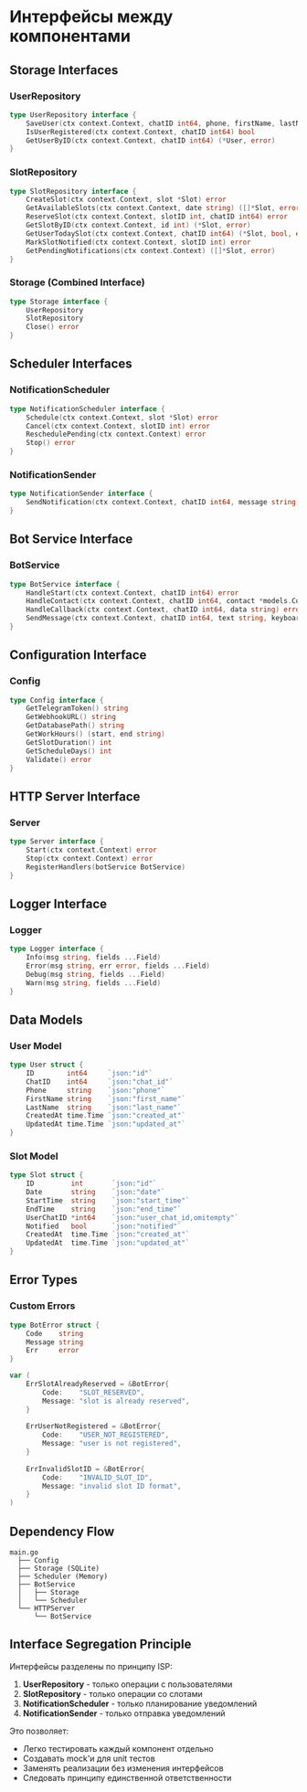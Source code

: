 # Интерфейсы между компонентами

## Storage Interfaces

### UserRepository
```go
type UserRepository interface {
    SaveUser(ctx context.Context, chatID int64, phone, firstName, lastName string) error
    IsUserRegistered(ctx context.Context, chatID int64) bool
    GetUserByID(ctx context.Context, chatID int64) (*User, error)
}
```

### SlotRepository  
```go
type SlotRepository interface {
    CreateSlot(ctx context.Context, slot *Slot) error
    GetAvailableSlots(ctx context.Context, date string) ([]*Slot, error)
    ReserveSlot(ctx context.Context, slotID int, chatID int64) error
    GetSlotByID(ctx context.Context, id int) (*Slot, error)
    GetUserTodaySlot(ctx context.Context, chatID int64) (*Slot, bool, error)
    MarkSlotNotified(ctx context.Context, slotID int) error
    GetPendingNotifications(ctx context.Context) ([]*Slot, error)
}
```

### Storage (Combined Interface)
```go
type Storage interface {
    UserRepository
    SlotRepository
    Close() error
}
```

## Scheduler Interfaces

### NotificationScheduler
```go
type NotificationScheduler interface {
    Schedule(ctx context.Context, slot *Slot) error
    Cancel(ctx context.Context, slotID int) error
    ReschedulePending(ctx context.Context) error
    Stop() error
}
```

### NotificationSender
```go
type NotificationSender interface {
    SendNotification(ctx context.Context, chatID int64, message string) error
}
```

## Bot Service Interface

### BotService
```go
type BotService interface {
    HandleStart(ctx context.Context, chatID int64) error
    HandleContact(ctx context.Context, chatID int64, contact *models.Contact) error
    HandleCallback(ctx context.Context, chatID int64, data string) error
    SendMessage(ctx context.Context, chatID int64, text string, keyboard *models.InlineKeyboardMarkup) error
}
```

## Configuration Interface

### Config
```go
type Config interface {
    GetTelegramToken() string
    GetWebhookURL() string
    GetDatabasePath() string
    GetWorkHours() (start, end string)
    GetSlotDuration() int
    GetScheduleDays() int
    Validate() error
}
```

## HTTP Server Interface

### Server
```go
type Server interface {
    Start(ctx context.Context) error
    Stop(ctx context.Context) error
    RegisterHandlers(botService BotService)
}
```

## Logger Interface

### Logger
```go
type Logger interface {
    Info(msg string, fields ...Field)
    Error(msg string, err error, fields ...Field)
    Debug(msg string, fields ...Field)
    Warn(msg string, fields ...Field)
}
```

## Data Models

### User Model
```go
type User struct {
    ID        int64     `json:"id"`
    ChatID    int64     `json:"chat_id"`
    Phone     string    `json:"phone"`
    FirstName string    `json:"first_name"`
    LastName  string    `json:"last_name"`
    CreatedAt time.Time `json:"created_at"`
    UpdatedAt time.Time `json:"updated_at"`
}
```

### Slot Model
```go
type Slot struct {
    ID         int       `json:"id"`
    Date       string    `json:"date"`
    StartTime  string    `json:"start_time"`
    EndTime    string    `json:"end_time"`
    UserChatID *int64    `json:"user_chat_id,omitempty"`
    Notified   bool      `json:"notified"`
    CreatedAt  time.Time `json:"created_at"`
    UpdatedAt  time.Time `json:"updated_at"`
}
```

## Error Types

### Custom Errors
```go
type BotError struct {
    Code    string
    Message string
    Err     error
}

var (
    ErrSlotAlreadyReserved = &BotError{
        Code:    "SLOT_RESERVED",
        Message: "slot is already reserved",
    }
    
    ErrUserNotRegistered = &BotError{
        Code:    "USER_NOT_REGISTERED", 
        Message: "user is not registered",
    }
    
    ErrInvalidSlotID = &BotError{
        Code:    "INVALID_SLOT_ID",
        Message: "invalid slot ID format",
    }
)
```

## Dependency Flow

```
main.go
  ├── Config
  ├── Storage (SQLite)
  ├── Scheduler (Memory)
  ├── BotService
  │   ├── Storage
  │   └── Scheduler
  └── HTTPServer
      └── BotService
```

## Interface Segregation Principle

Интерфейсы разделены по принципу ISP:

1. **UserRepository** - только операции с пользователями
2. **SlotRepository** - только операции со слотами  
3. **NotificationScheduler** - только планирование уведомлений
4. **NotificationSender** - только отправка уведомлений

Это позволяет:
- Легко тестировать каждый компонент отдельно
- Создавать mock'и для unit тестов
- Заменять реализации без изменения интерфейсов
- Следовать принципу единственной ответственности
